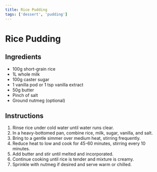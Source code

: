 ```yaml
---
title: Rice Pudding
tags: ['dessert', 'pudding']
---
```


# Rice Pudding

## Ingredients
- 100g short-grain rice
- 1L whole milk
- 100g caster sugar
- 1 vanilla pod or 1 tsp vanilla extract
- 50g butter
- Pinch of salt
- Ground nutmeg (optional)

## Instructions
1. Rinse rice under cold water until water runs clear.
2. In a heavy-bottomed pan, combine rice, milk, sugar, vanilla, and salt.
3. Bring to a gentle simmer over medium heat, stirring frequently.
4. Reduce heat to low and cook for 45-60 minutes, stirring every 10 minutes.
5. Add butter and stir until melted and incorporated.
6. Continue cooking until rice is tender and mixture is creamy.
7. Sprinkle with nutmeg if desired and serve warm or chilled. 
